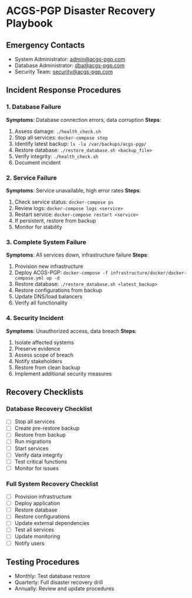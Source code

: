 # ACGS-PGP Disaster Recovery Playbook

## Emergency Contacts

- System Administrator: admin@acgs-pgp.com
- Database Administrator: dba@acgs-pgp.com
- Security Team: security@acgs-pgp.com

## Incident Response Procedures

### 1. Database Failure

**Symptoms**: Database connection errors, data corruption
**Steps**:

1. Assess damage: `./health_check.sh`
2. Stop all services: `docker-compose stop`
3. Identify latest backup: `ls -la /var/backups/acgs-pgp/`
4. Restore database: `./restore_database.sh <backup_file>`
5. Verify integrity: `./health_check.sh`
6. Document incident

### 2. Service Failure

**Symptoms**: Service unavailable, high error rates
**Steps**:

1. Check service status: `docker-compose ps`
2. Review logs: `docker-compose logs <service>`
3. Restart service: `docker-compose restart <service>`
4. If persistent, restore from backup
5. Monitor for stability

### 3. Complete System Failure

**Symptoms**: All services down, infrastructure failure
**Steps**:

1. Provision new infrastructure
2. Deploy ACGS-PGP: `docker-compose -f infrastructure/docker/docker-compose.yml up -d`
3. Restore database: `./restore_database.sh <latest_backup>`
4. Restore configurations from backup
5. Update DNS/load balancers
6. Verify all functionality

### 4. Security Incident

**Symptoms**: Unauthorized access, data breach
**Steps**:

1. Isolate affected systems
2. Preserve evidence
3. Assess scope of breach
4. Notify stakeholders
5. Restore from clean backup
6. Implement additional security measures

## Recovery Checklists

### Database Recovery Checklist

- [ ] Stop all services
- [ ] Create pre-restore backup
- [ ] Restore from backup
- [ ] Run migrations
- [ ] Start services
- [ ] Verify data integrity
- [ ] Test critical functions
- [ ] Monitor for issues

### Full System Recovery Checklist

- [ ] Provision infrastructure
- [ ] Deploy application
- [ ] Restore database
- [ ] Restore configurations
- [ ] Update external dependencies
- [ ] Test all services
- [ ] Update monitoring
- [ ] Notify users

## Testing Procedures

- Monthly: Test database restore
- Quarterly: Full disaster recovery drill
- Annually: Review and update procedures
